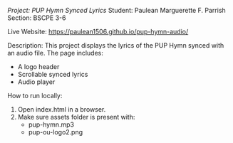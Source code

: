 *Project: PUP Hymn Synced Lyrics*
Student: Paulean Marguerette F. Parrish
Section: BSCPE 3-6

Live Website: https://paulean1506.github.io/pup-hymn-audio/

Description:
This project displays the lyrics of the PUP Hymn synced with an audio file. 
The page includes:
- A logo header
- Scrollable synced lyrics
- Audio player

How to run locally:
1. Open index.html in a browser.
2. Make sure assets folder is present with:
   - pup-hymn.mp3
   - pup-ou-logo2.png
